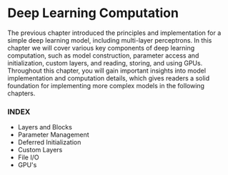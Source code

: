 # Deep Learning Computation
The previous chapter introduced the principles and implementation for a simple deep learning model, including multi-layer perceptrons. In this chapter we will cover various key components of deep learning computation, such as model construction, parameter access and initialization, custom layers, and reading, storing, and using GPUs. Throughout this chapter, you will gain important insights into model implementation and computation details, which gives readers a solid foundation for implementing more complex models in the following chapters.
### INDEX
- Layers and Blocks
- Parameter Management
- Deferred Initialization
- Custom Layers
- File I/O
- GPU's
